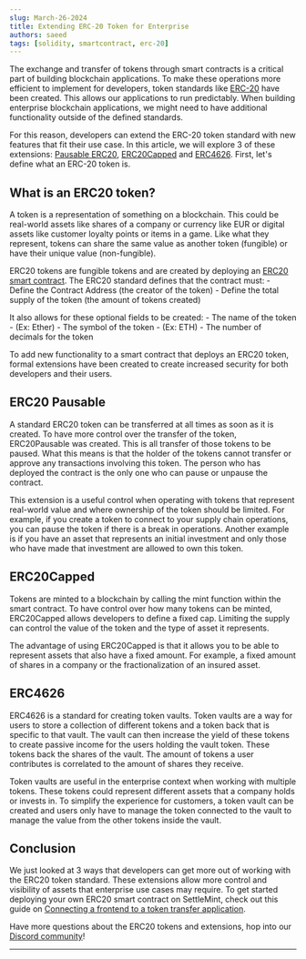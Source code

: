 ```yaml
---
slug: March-26-2024
title: Extending ERC-20 Token for Enterprise
authors: saeed
tags: [solidity, smartcontract, erc-20]
---
```


The exchange and transfer of tokens through smart contracts is a critical part of building blockchain applications. To make these operations more efficient to implement for developers, token standards like [ERC-20](https://ethereum.org/en/developers/docs/standards/tokens/erc-20/) have been created. This allows our applications to run predictably. When building enterprise blockchain applications, we might need to have additional functionality outside of the defined standards.

For this reason, developers can extend the ERC-20 token standard with new features that fit their use case. In this article, we will explore 3 of these extensions:
[Pausable ERC20](https://docs.openzeppelin.com/contracts/2.x/api/token/erc20#ERC20Pausable), [ERC20Capped](https://docs.openzeppelin.com/contracts/4.x/api/token/erc20#ERC20Capped) and [ERC4626](https://docs.openzeppelin.com/contracts/4.x/erc4626). First, let's define what an ERC-20 token is.

## What is an ERC20 token?

A token is a representation of something on a blockchain. This could be real-world assets like shares of a company or currency like EUR or digital assets like customer loyalty points or items in a game. Like what they represent, tokens can share the same value as another token (fungible) or have their unique value (non-fungible).

ERC20 tokens are fungible tokens and are created by deploying an [ERC20 smart contract](/documentation/docs/blockchain-guides/Ethereum/Template-library/ethereum-erc-20/). The ERC20 standard defines that the contract must: - Define the Contract Address (the creator of the token) - Define the total supply of the token (the amount of tokens created)

It also allows for these optional fields to be created: - The name of the token - (Ex: Ether) - The symbol of the token - (Ex: ETH) - The number of decimals for the token

To add new functionality to a smart contract that deploys an ERC20 token, formal extensions have been created to create increased security for both developers and their users.

## ERC20 Pausable

A standard ERC20 token can be transferred at all times as soon as it is created. To have more control over the transfer of the token, ERC20Pausable was created. This is all transfer of those tokens to be paused. What this means is that the holder of the tokens cannot transfer or approve any transactions involving this token. The person who has deployed the contract is the only one who can pause or unpause the contract.

This extension is a useful control when operating with tokens that represent real-world value and where ownership of the token should be limited. For example, if you create a token to connect to your supply chain operations, you can pause the token if there is a break in operations. Another example is if you have an asset that represents an initial investment and only those who have made that investment are allowed to own this token.

## ERC20Capped

Tokens are minted to a blockchain by calling the mint function within the smart contract. To have control over how many tokens can be minted, ERC20Capped allows developers to define a fixed cap. Limiting the supply can control the value of the token and the type of asset it represents.

The advantage of using ERC20Capped is that it allows you to be able to represent assets that also have a fixed amount. For example, a fixed amount of shares in a company or the fractionalization of an insured asset.

## ERC4626

ERC4626 is a standard for creating token vaults. Token vaults are a way for users to store a collection of different tokens and a token back that is specific to that vault. The vault can then increase the yield of these tokens to create passive income for the users holding the vault token. These tokens back the shares of the vault. The amount of tokens a user contributes is correlated to the amount of shares they receive.

Token vaults are useful in the enterprise context when working with multiple tokens. These tokens could represent different assets that a company holds or invests in. To simplify the experience for customers, a token vault can be created and users only have to manage the token connected to the vault to manage the value from the other tokens inside the vault.

## Conclusion

We just looked at 3 ways that developers can get more out of working with the ERC20 token standard. These extensions allow more control and visibility of assets that enterprise use cases may require. To get started deploying your own ERC20 smart contract on SettleMint, check out this guide on [Connecting a frontend to a token transfer application](/documentation/docs/developer-guides/connect-frontend/).

Have more questions about the ERC20 tokens and extensions, hop into our [Discord community](https://discord.gg/4WPatxDJ6A)!


---
